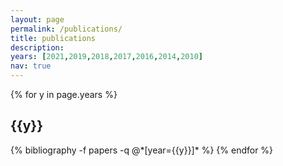 ```yaml
---
layout: page
permalink: /publications/
title: publications
description: 
years: [2021,2019,2018,2017,2016,2014,2010]
nav: true
---
```


<div class="publications">

{% for y in page.years %}
  <h2 class="year">{{y}}</h2>
  {% bibliography -f papers -q @*[year={{y}}]* %}
{% endfor %}

</div>
